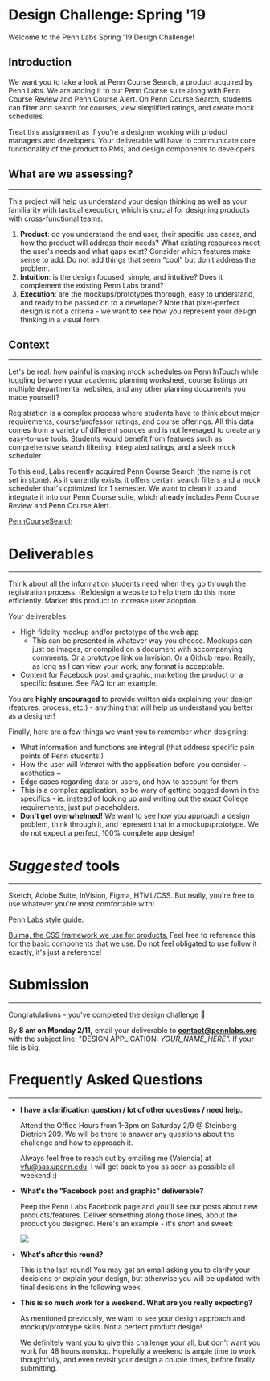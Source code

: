 # Design Challenge: Spring '19

Welcome to the Penn Labs Spring '19 Design Challenge!

## Introduction

We want you to take a look at Penn Course Search, a product acquired by Penn Labs. We are adding it to our Penn Course suite along with Penn Course Review and Penn Course Alert. On Penn Course Search, students can filter and search for courses, view simplified ratings, and create mock schedules. 

Treat this assignment as if you're a designer working with product managers and developers. Your deliverable will have to communicate core functionality of the product to PMs, and design components to developers. 

## **What are we assessing?**

---

This project will help us understand your design thinking as well as your familiarity with tactical execution, which is crucial for designing products with cross-functional teams. 

1. **Product**: do you understand the end user, their specific use cases, and how the product will address their needs? What existing resources meet the user's needs and what gaps exist? Consider which features make sense to add. Do not add things that seem “cool” but don’t address the problem.
2. **Intuition**: is the design focused, simple, and intuitive? Does it complement the existing Penn Labs brand?
3. **Execution**: are the mockups/prototypes thorough, easy to understand, and ready to be passed on to a developer? Note that pixel-perfect design is not a criteria - we want to see how you represent your design thinking in a visual form.

## Context

---

Let's be real: how painful is making mock schedules on Penn InTouch while toggling between your academic planning worksheet, course listings on multiple departmental websites, and any other planning documents you made yourself?

Registration is a complex process where students have to think about major requirements, course/professor ratings, and course offerings. All this data comes from a variety of different sources and is not leveraged to create any easy-to-use tools. Students would benefit from features such as comprehensive search filtering, integrated ratings, and a sleek mock scheduler.

To this end, Labs recently acquired Penn Course Search (the name is not set in stone). As it currently exists, it offers certain search filters and a mock scheduler that's optimized for 1 semester. We want to clean it up and integrate it into our Penn Course suite, which already includes Penn Course Review and Penn Course Alert.

[PennCourseSearch](https://penncoursesearch.com/)

# Deliverables

---

Think about all the information students need when they go through the registration process. (Re)design a website to help them do this more efficiently. Market this product to increase user adoption.

Your deliverables:

- High fidelity mockup and/or prototype of the web app
    - This can be presented in whatever way you choose. Mockups can just be images, or compiled on a document with accompanying comments. Or a prototype link on Invision. Or a Github repo. Really, as long as I can view your work, any format is acceptable.
- Content for Facebook post and graphic, marketing the product or a specific feature. See FAQ for an example.

You are **highly encouraged** to provide written aids explaining your design (features, process, etc.) - anything that will help us understand you better as a designer!

Finally, here are a few things we want you to remember when designing:

- What information and functions are integral (that address specific pain points of Penn students!)
- How the user will *interact* with the application before you consider ~ aesthetics ~
- Edge cases regarding data or users, and how to account for them
- This is a complex application, so be wary of getting bogged down in the specifics - ie. instead of looking up and writing out the *exact* College requirements, just put placeholders.
- **Don't get overwhelmed!** We want to see how you approach a design problem, think through it, and represent that in a mockup/prototype. We do not expect a perfect, 100% complete app design!

# *Suggested* tools

---

Sketch, Adobe Suite, InVision, Figma, HTML/CSS. But really, you're free to use whatever you're most comfortable with! 

[Penn Labs style guide](https://drive.google.com/file/d/1auGLpo7P1IidLidB3erCN-XxDAh75Ko_/view). 

[Bulma, the CSS framework we use for products.](https://bulma.io/documentation/) Feel free to reference this for the basic components that we use. Do not feel obligated to use follow it exactly, it's just a reference!

# Submission

---

Congratulations - you've completed the design challenge 🎉

By **8 am on Monday 2/11,** email your deliverable to **contact@pennlabs.org** with the subject line: "DESIGN APPLICATION: *YOUR_NAME_HERE".* If your file is big, 

# Frequently Asked Questions

---

- **I have a clarification question / lot of other questions / need help.**

    Attend the Office Hours from 1-3pm on Saturday 2/9 @ Steinberg Dietrich 209. We will be there to answer any questions about the challenge and how to approach it.

    Always feel free to reach out by emailing me (Valencia) at vfu@sas.upenn.edu. I will get back to you as soon as possible all weekend :)

- **What's the "Facebook post and graphic" deliverable?**

    Peep the Penn Labs Facebook page and you'll see our posts about new products/features. Deliver something along those lines, about the product you designed. Here's an example - it's short and sweet:

    ![](Untitled-3f208dcb-7cd7-4b77-9325-fbf25011f690.png)

- **What's after this round?**

    This is the last round! You may get an email asking you to clarify your decisions or explain your design, but otherwise you will be updated with final decisions in the following week.

- **This is so much work for a weekend. What are you really expecting?**

    As mentioned previously, we want to see your design approach and mockup/prototype skills. Not a perfect product design!

    We definitely want you to give this challenge your all, but don't want you work for 48 hours nonstop. Hopefully a weekend is ample time to work thoughtfully, and even revisit your design a couple times, before finally submitting.
